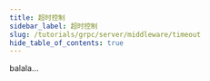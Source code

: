 ```yaml
---
title: 超时控制
sidebar_label: 超时控制
slug: /tutorials/grpc/server/middleware/timeout
hide_table_of_contents: true
---
```

balala...